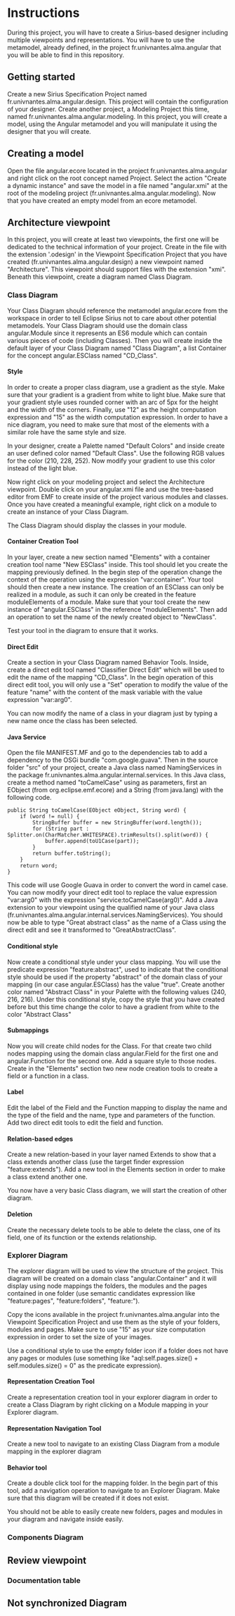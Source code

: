 # Instructions

During this project, you will have to create a Sirius-based designer including multiple viewpoints and representations. You will have to use the metamodel, already defined, in the project fr.univnantes.alma.angular that you will be able to find in this repository.

## Getting started

Create a new Sirius Specification Project named fr.univnantes.alma.angular.design. This project will contain the configuration of your designer. Create another project, a Modeling Project this time, named fr.univnantes.alma.angular.modeling. In this project, you will create a model, using the Angular metamodel and you will manipulate it using the designer that you will create.

## Creating a model

Open the file angular.ecore located in the project fr.univnantes.alma.angular and right click on the root concept named Project. Select the action "Create a dynamic instance" and save the model in a file named "angular.xmi" at the root of the modeling project (fr.univnantes.alma.angular.modeling). Now that you have created an empty model from an ecore metamodel.

## Architecture viewpoint

In this project, you will create at least two viewpoints, the first one will be dedicated to the technical information of your project. Create in the file with the extension '.odesign' in the Viewpoint Specification Project that you have created (fr.univnantes.alma.angular.design) a new viewpoint named "Architecture". This viewpoint should support files with the extension "xmi". Beneath this viewpoint, create a diagram named Class Diagram.

### Class Diagram

Your Class Diagram should reference the metamodel angular.ecore from the workspace in order to tell Eclipse Sirius not to care about other potential metamodels. Your Class Diagram should use the domain class angular.Module since it represents an ES6 module which can contain various pieces of code (including Classes). Then you will create inside the default layer of your Class Diagram named "Class Diagram", a list Container for the concept angular.ESClass named "CD_Class".

#### Style

In order to create a proper class diagram, use a gradient as the style. Make sure that your gradient is a gradient from white to light blue. Make sure that your gradient style uses rounded corner with an arc of 5px for the height and the width of the corners. Finally, use "12" as the height computation expression and "15" as the width computation expression. In order to have a nice diagram, you need to make sure that most of the elements with a similar role have the same style and size.

In your designer, create a Palette named "Default Colors" and inside create an user defined color named "Default Class". Use the following RGB values for the color (210, 228, 252). Now modify your gradient to use this color instead of the light blue.

Now right click on your modeling project and select the Architecture viewpoint. Double click on your angular.xmi file and use the tree-based editor from EMF to create inside of the project various modules and classes. Once you have created a meaningful example, right click on a module to create an instance of your Class Diagram.

The Class Diagram should display the classes in your module.

#### Container Creation Tool

In your layer, create a new section named "Elements" with a container creation tool name "New ESClass" inside. This tool should let you create the mapping previously defined. In the begin step of the operation change the context of the operation using the expression "var:container". Your tool should then create a new instance. The creation of an ESClass can only be realized in a module, as such it can only be created in the feature moduleElements of a module. Make sure that your tool create the new instance of "angular.ESClass" in the reference "moduleElements". Then add an operation to set the name of the newly created object to "NewClass".

Test your tool in the diagram to ensure that it works.

#### Direct Edit

Create a section in your Class Diagram named Behavior Tools. Inside, create a direct edit tool named "Classifier Direct Edit" which will be used to edit the name of the mapping "CD_Class". In the begin operation of this direct edit tool, you will only use a "Set" operation to modify the value of the feature "name" with the content of the mask variable with the value expression "var:arg0".

You can now modify the name of a class in your diagram just by typing a new name once the class has been selected.

#### Java Service

Open the file MANIFEST.MF and go to the dependencies tab to add a dependency to the OSGi bundle "com.google.guava". Then in the source folder "src" of your project, create a Java class named NamingServices in the package fr.univnantes.alma.angular.internal.services. In this Java class, create a method named "toCamelCase" using as parameters, first an EObject (from org.eclipse.emf.ecore) and a String (from java.lang) with the following code.

```
public String toCamelCase(EObject eObject, String word) {
	if (word != null) {
		StringBuffer buffer = new StringBuffer(word.length());
		for (String part : Splitter.on(CharMatcher.WHITESPACE).trimResults().split(word)) {
			buffer.append(toU1Case(part));
		}
		return buffer.toString();
	}
	return word;
}
```

This code will use Google Guava in order to convert the word in camel case. You can now modify your direct edit tool to replace the value expression "var:arg0" with the expression "service:toCamelCase(arg0)". Add a Java extension to your viewpoint using the qualified name of your Java class (fr.univnantes.alma.angular.internal.services.NamingServices). You should now be able to type "Great abstract class" as the name of a Class using the direct edit and see it transformed to "GreatAbstractClass".

#### Conditional style

Now create a conditional style under your class mapping. You will use the predicate expression "feature:abstract", used to indicate that the conditional style should be used if the property "abstract" of the domain class of your mapping (in our case angular.ESClass) has the value "true". Create another color named "Abstract Class" in your Palette with the following values (240, 216, 216). Under this conditional style, copy the style that you have created before but this time change the color to have a gradient from white to the color "Abstract Class"

#### Submappings

Now you will create child nodes for the Class. For that create two child nodes mapping using the domain class angular.Field for the first one and angular.Function for the second one. Add a square style to those nodes. Create in the "Elements" section two new node creation tools to create a field or a function in a class.

#### Label

Edit the label of the Field and the Function mapping to display the name and the type of the field and the name, type and parameters of the function. Add two direct edit tools to edit the field and function.

#### Relation-based edges

Create a new relation-based in your layer named Extends to show that a class extends another class (use the target finder expression "feature:extends"). Add a new tool in the Elements section in order to make a class extend another one.

You now have a very basic Class diagram, we will start the creation of other diagram.

#### Deletion

Create the necessary delete tools to be able to delete the class, one of its field, one of its function or the extends relationship.

### Explorer Diagram

The explorer diagram will be used to view the structure of the project. This diagram will be created on a domain class "angular.Container" and it will display using node mappings the folders, the modules and the pages contained in one folder (use semantic candidates expression like "feature:pages", "feature:folders", "feature:").

Copy the icons available in the project fr.univnantes.alma.angular into the Viewpoint Specification Project and use them as the style of your folders, modules and pages. Make sure to use "15" as your size computation expression in order to set the size of your images.

Use a conditional style to use the empty folder icon if a folder does not have any pages or modules (use something like "aql:self.pages.size() + self.modules.size() = 0" as the predicate expression).

#### Representation Creation Tool

Create a representation creation tool in your explorer diagram in order to create a Class Diagram by right clicking on a Module mapping in your Explorer diagram.

#### Representation Navigation Tool

Create a new tool to navigate to an existing Class Diagram from a module mapping in the explorer diagram

#### Behavior tool

Create a double click tool for the mapping folder. In the begin part of this tool, add a navigation operation to navigate to an Explorer Diagram. Make sure that this diagram will be created if it does not exist.

You should not be able to easily create new folders, pages and modules in your diagram and navigate inside easily.

### Components Diagram

## Review viewpoint

### Documentation table

## Not synchronized Diagram
